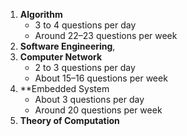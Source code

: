 1. **Algorithm**
	- 3 to 4 questions per day
	- Around 22–23 questions per week
2. **Software Engineering**,
3. **Computer Network**
	- 2 to 3 questions per day
	- About 15–16 questions per week
4. **Embedded System
	- About 3 questions per day
	- Around 20 questions per week
5. **Theory of Computation**